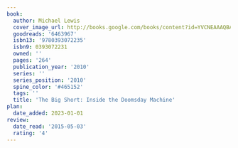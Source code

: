 ```yaml
---
book:
  author: Michael Lewis
  cover_image_url: http://books.google.com/books/content?id=YVCNEAAAQBAJ&printsec=frontcover&img=1&zoom=1&source=gbs_api
  goodreads: '6463967'
  isbn13: '9780393072235'
  isbn9: 0393072231
  owned: ''
  pages: '264'
  publication_year: '2010'
  series: ''
  series_position: '2010'
  spine_color: '#465152'
  tags: ''
  title: 'The Big Short: Inside the Doomsday Machine'
plan:
  date_added: 2023-01-01
review:
  date_read: '2015-05-03'
  rating: '4'
---
```

